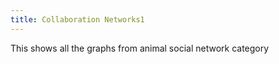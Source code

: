 ```yaml
---
title: Collaboration Networks1
---
```

This shows all the graphs from animal social network category
